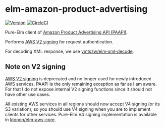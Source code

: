 # elm-amazon-product-advertising

[![Version](https://img.shields.io/badge/elm--package-1.0.0-blue.svg?maxAge=3600)](http://package.elm-lang.org/packages/ymtszw/elm-amazon-product-advertising/latest)
[![CircleCI](https://circleci.com/gh/ymtszw/elm-amazon-product-advertising/tree/master.svg?style=svg)](https://circleci.com/gh/ymtszw/elm-amazon-product-advertising/tree/master)

Pure-Elm client of [Amazon Product Advertising API (PAAPI)][paapi].

[paapi]: https://docs.aws.amazon.com/AWSECommerceService/latest/DG/Welcome.html

Performs [AWS V2 signing][v2] for request authentication.

[v2]: http://docs.aws.amazon.com/AWSECommerceService/latest/DG/Query_QueryAuth.html

For decoding XML response, we use [ymtszw/elm-xml-decode][exd].

[exd]: http://package.elm-lang.org/packages/ymtszw/elm-xml-decode/latest

## Note on V2 signing

[AWS V2 signing][v2] is deprecated and no longer used for newly introduced AWS services.
PAAPI is the only remaining exception as far as I am aware.
For that I do not expose internal V2 signing functions since it should not have other use cases.

All existing AWS services in all regions should now accept V4 signing (or its S3 variation),
so you should use V4 signing when you are to implement clients for other services.
Pure-Elm V4 signing implementation is available in [ktonon/elm-aws-core][core].

[core]: http://package.elm-lang.org/packages/ktonon/elm-aws-core/latest
